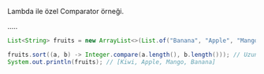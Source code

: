 Lambda ile özel Comparator örneği.

.....

```java
List<String> fruits = new ArrayList<>(List.of("Banana", "Apple", "Mango", "Kiwi"));

fruits.sort((a, b) -> Integer.compare(a.length(), b.length())); // Uzunluğa göre
System.out.println(fruits); // [Kiwi, Apple, Mango, Banana]
```